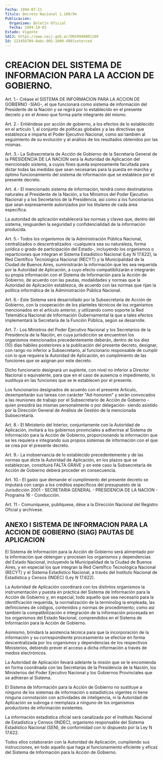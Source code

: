 ```yaml
---
Fecha: 1994-07-11
Título: Decreto Nacional 1.109/94
Publicación:
  Organismo: Boletín Oficial
  Fecha: 1994-10-03
Estado: Vigente
SAIJ: https://www.saij.gob.ar/DN19940001109
Id: 123456789-0abc-901-1000-4991soterced
---
```

# CREACION DEL SISTEMA DE INFORMACION PARA LA ACCION DE GOBIERNO.

<a id="1"></a>
Art.  1.-  Créase  el SISTEMA DE INFORMACION PARA LA ACCION DE GOBIERNO -SIAG-, el que funcionará  como sistema de información del Presidente  de  la  Nación y se regirá por  lo  establecido  en  el presente decreto y en  el  Anexo  que  forma  parte  integrante del mismo.

<a id="2"></a>
Art. 2.- Entiéndese por acción de gobierno, a los efectos de lo establecido  en  el artículo 1, al conjunto de políticas globales y a  las directivas que  establezca  e  imparta  el  Poder  Ejecutivo Nacional,  como  así  también  al  seguimiento de su evolución y al análisis de los resultados obtenidos por las mismas.

<a id="3"></a>
Art.  3.-  La  Subsecretaría  de  Acción  de  Gobierno  de  la Secretaría   General  de  la  PRESIDENCIA  DE  LA  NACION  será  la Autoridad de  Aplicación  del  mencionado  sistema,  a  cuyos fines queda  expresamente  facultada  para  dictar todas las medidas  que sean necesarias para la puesta en marcha  y  óptimo  funcionamiento del  sistema  de  información  que  se  establece  por  el presente decreto.

<a id="4"></a>
Art.  4.-  El  mencionado  sistema de información, tendrá como destinatarios  naturales  al  Presidente    de  la  Nación,  a  los Ministros del Poder Ejecutivo Nacional y a los  Secretarios  de  la Presidencia,  así  como  a  los  funcionarios que sean expresamente autorizados  por  los  titulares  de  cada  área  específica.

La autoridad de aplicación establecerá  las  normas  y claves que, dentro  del sistema, resguarden la seguridad y confidencialidad  de la información producida.

<a id="5"></a>
Art.  5.-  Todos  los  organismos de la Administración Pública Nacional,  centralizados  o  descentralizados  -cualquiera  sea  su naturaleza, forma jurídica o grado  de  participación  del Estado-, incluyendo  los organismos o reparticiones que integran el  Sistema Estadístico Nacional  (Ley N 17.622), la Red Científico Tecnológica Nacional (RECYT) y la Municipalidad  de  la Ciudad de Buenos Aires, suministrarán  la  información  que  les  sea  requerida    por  la Autoridad    de   Aplicación,  a  cuyo  efecto  compatibilizarán  e integrarán su propia  información  con  el  Sistema  de Información para la Acción de Gobierno, de acuerdo con las pautas,  modalidades y normas que la Autoridad de Aplicación establezca, de acuerdo  con las  normas  que rijan la política informática de la Administración Pública Nacional.

<a id="6"></a>
Art. 6.- Este Sistema será desarrollado por la Subsecretaría de Acción  de  Gobierno,  con la cooperación de los planteles técnicos de  los  organismos  mencionados    en   el  artículo  anterior,  y utilizando como soporte la Red Telemática  Nacional  de Información Gubernamental la que a tales efectos implementará la Secretaría  de la Función Pública, según se desarrolle.

<a id="7"></a>
Art.  7.-  Los  Ministros  del  Poder Ejecutivo Nacional y los Secretarios de la Presidencia de la Nación,  en  cuya  jurisdicción se  encuentren los organismos mencionados precedentemente  deberán, dentro  de  los diez (10) días hábiles posteriores a la publicación del presente decreto, designar, con rango no inferior a Subsecretario,  al  funcionario  responsable  de cumplir con lo que requiera  la  Autoridad  de  Aplicación,  en  cumplimiento  de  las funciones que se asignan por este decreto.

Dicho funcionario designará un suplente, con nivel  no  inferior a Director Nacional o equivalente, para que en el caso de ausencia  o impedimento,  lo  sustituya  en  las funciones que se le establecen por el presente.

Los funcionarios designados de acuerdo  con  el presente Artículo, desempeñarán  sus  tareas  con  carácter  "Ad-honorem"    y   serán convocados  a  las  reuniones  de  trabajo  por el Subsecretario de Acción de Gobierno -quien presidirá las mismas  personalmente o por delegación-  siendo asistido por la Dirección General  de  Análisis de Gestión de la mencionada Subsecretaría.

<a id="8"></a>
Art.  8.-  El  Ministerio  del  Interior, conjuntamente con la Autoridad de Aplicación, invitará a los  gobiernos  provinciales  a adherirse  al  Sistema  de  Información para la Acción de Gobierno, proporcionando la información  que se les requiera e integrando sus propios sistemas de información  con el que se crea por el presente decreto.

<a id="9"></a>
Art.  9.- La inobservancia de lo establecido precedentemente y de las normas  que  dicte la Autoridad de Aplicación, en los plazos que se establezcan, constituirá  FALTA  GRAVE  y  en  este  caso la Subsecretaría de Acción de Gobierno deberá proceder en consecuencia.

<a id="10"></a>
Art.  10.-  El  gasto que demande el cumplimiento del presente decreto  se imputará con  cargo  a  los  créditos  específicos  del presupuesto   de  la  Jurisdicción  2001  -  SECRETARIA  GENERAL  - PRESIDENCIA DE LA NACION - Programa 16 - Conducción.

<a id="11"></a>
Art. 11.- Comuníquese, publíquese, dése a la Dirección Nacional del Registro Oficial y archívese.

## ANEXO  I  SISTEMA  DE INFORMACION PARA LA ACCION DE GOBIERNO (SIAG) PAUTAS DE APLICACION

<a id="1"></a>
El  Sistema  de  Información  para  la Acción de Gobierno será alimentado  por  la  información  que  obtengan    y  procesen  los organismos  y  dependencias  del  Estado  Nacional,  incluyendo  la Municipalidad de la Ciudad de Buenos Aires, y en especial  los  que integran  la  Red  Científico  Tecnológica  Nacional  (RECYT)  y el Sistema  Estadístico  Nacional,  a través del Instituto Nacional de Estadística y Censos (INDEC) (Ley N 17.622).

La  Autoridad  de  Aplicación  coordinará    con    los  distintos organismos la instrumentación y puesta en práctica del  Sistema  de Información  para  la  Acción  de  Gobierno  y,  en  especial, todo aquello  que  sea  necesario  para la identificación requerida,  la normalización de la terminolog  ia  empleada,  las  definiciones de códigos, contenidos y normas de procedimiento; como así  también la compatibilización e integración de la información procesada  en los organismos  del  Estado  Nacional,  comprendidos  en el Sistema de Información para la Acción de  Gobierno.

Asimismo, brindará la asistencia técnica para que la incorporación de la información y su correspondiente  procesamiento se   efectúe  en  forma  descentralizada  por  los  organismos    y dependencias  de  los  respectivos  Ministerios, debiendo prever el acceso a dicha información a través de  medios  electrónicos.

La  Autoridad  de  Aplicación llevará adelante la misión que se le encomienda  en  forma  coordinada    con   las  Secretarías  de  la Presidencia  de  la  Nación,  los Ministerios del  Poder  Ejecutivo Nacional y los Gobiernos Provinciales  que  se adhieran al Sistema.

El Sistema de Información para la Acción de  Gobierno no sustituye a  ninguno  de los sistemas de información o estadísticos  vigentes ni tiene ninguna  connotación  con  actividades de inteligencia, ni la Autoridad de Aplicación se subroga  o reemplaza a ninguno de los organismos productores de información existentes.

La  información  estadística  oficial  será    canalizada  por  el Instituto  Nacional  de  Estadística  y  Censos (INDEC),  organismo responsable del Sistema Estadístico Nacional  (SEN), de conformidad con lo dispuesto por la Ley N 17.622.

Todos    ellos    colaborarán  con  la  Autoridad  de  Aplicación, cumpliendo  sus  instrucciones,    en  todo  aquello  que  haga  al funcionamiento eficiente y eficaz del  Sistema  de Información para la Acción de Gobierno.